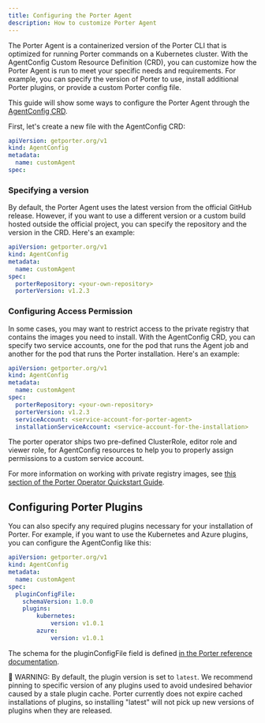 ```yaml
---
title: Configuring the Porter Agent
description: How to customize Porter Agent
---
```


The Porter Agent is a containerized version of the Porter CLI that is optimized for running Porter commands on a Kubernetes cluster. With the AgentConfig Custom Resource Definition (CRD), you can customize how the Porter Agent is run to meet your specific needs and requirements. For example, you can specify the version of Porter to use, install additional Porter plugins, or provide a custom Porter config file.

This guide will show some ways to configure the Porter Agent through the [AgentConfig CRD](/operator/file-format/#agentconfig).

First, let's create a new file with the AgentConfig CRD:
```yaml
apiVersion: getporter.org/v1
kind: AgentConfig
metadata:
  name: customAgent
spec:
```

### Specifying a version

By default, the Porter Agent uses the latest version from the official GitHub release. However, if you want to use a different version or a custom build hosted outside the official project, you can specify the repository and the version in the CRD. Here's an example:
```yaml
apiVersion: getporter.org/v1
kind: AgentConfig
metadata:
  name: customAgent
spec:
  porterRepository: <your-own-repository>
  porterVersion: v1.2.3
```

### Configuring Access Permission

In some cases, you may want to restrict access to the private registry that contains the images you need to install. With the AgentConfig CRD, you can specify two service accounts, one for the pod that runs the Agent job and another for the pod that runs the Porter installation. Here's an example:
```yaml
apiVersion: getporter.org/v1
kind: AgentConfig
metadata:
  name: customAgent
spec:
  porterRepository: <your-own-repository>
  porterVersion: v1.2.3
  serviceAccount: <service-account-for-porter-agent>
  installationServiceAccount: <service-account-for-the-installation>
```

The porter operator ships two pre-defined ClusterRole, editor role and viewer role, for AgentConfig resources to help you to properly assign permissions to a custom service account.

For more information on working with private registry images, see [this section of the Porter Operator Quickstart Guide](/quickstart/#private-bundle-registries).



## Configuring Porter Plugins

You can also specify any required plugins necessary for your installation of Porter. For example, if you want to use the Kubernetes and Azure plugins, you can configure the AgentConfig like this:

```yaml
apiVersion: getporter.org/v1
kind: AgentConfig
metadata:
  name: customAgent
spec:
  pluginConfigFile:
    schemaVersion: 1.0.0
    plugins:
        kubernetes:
            version: v1.0.1
        azure:
            version: v1.0.1

```

The schema for the pluginConfigFile field is defined [in the Porter reference documentation](/reference/file-formats/#plugins).

🚨 WARNING: By default, the plugin version is set to `latest`. We recommend pinning to specific version of any plugins used to avoid undesired behavior caused by a stale plugin cache. Porter currently does not expire cached installations of plugins, so installing "latest" will not pick up new versions of plugins when they are released.